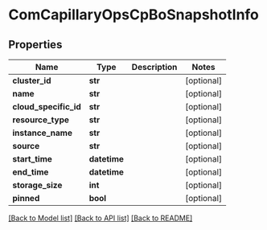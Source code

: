 # ComCapillaryOpsCpBoSnapshotInfo

## Properties
Name | Type | Description | Notes
------------ | ------------- | ------------- | -------------
**cluster_id** | **str** |  | [optional] 
**name** | **str** |  | [optional] 
**cloud_specific_id** | **str** |  | [optional] 
**resource_type** | **str** |  | [optional] 
**instance_name** | **str** |  | [optional] 
**source** | **str** |  | [optional] 
**start_time** | **datetime** |  | [optional] 
**end_time** | **datetime** |  | [optional] 
**storage_size** | **int** |  | [optional] 
**pinned** | **bool** |  | [optional] 

[[Back to Model list]](../README.md#documentation-for-models) [[Back to API list]](../README.md#documentation-for-api-endpoints) [[Back to README]](../README.md)

